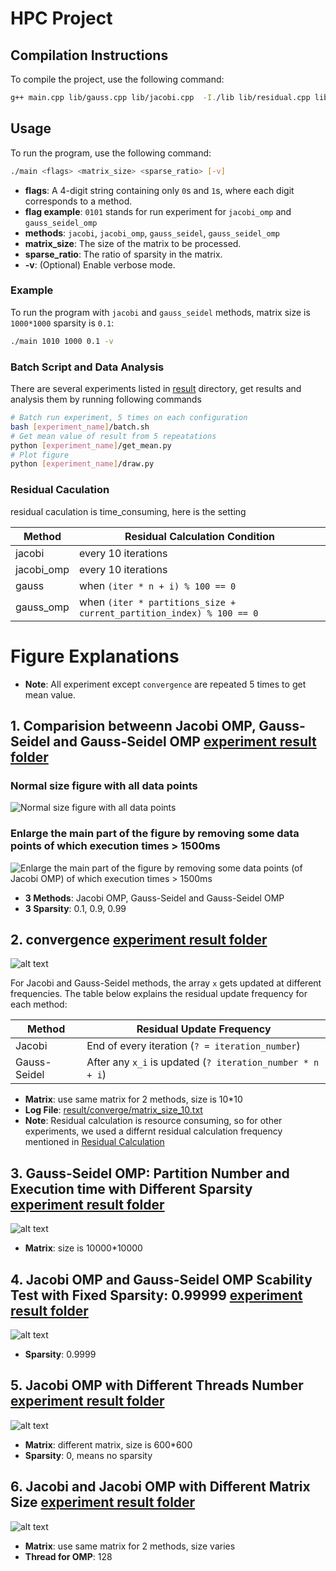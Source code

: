 # HPC Project

## Compilation Instructions

To compile the project, use the following command:

```sh
g++ main.cpp lib/gauss.cpp lib/jacobi.cpp  -I./lib lib/residual.cpp lib/gen_random.cpp lib/coloring.cpp lib/print_time.cpp -o main.out -fopenmp 
```

## Usage
To run the program, use the following command:

```sh
./main <flags> <matrix_size> <sparse_ratio> [-v]
```

- **flags**: A 4-digit string containing only `0`s and `1`s, where each digit corresponds to a method.
- **flag example**: `0101` stands for run experiment for `jacobi_omp` and `gauss_seidel_omp`
- **methods**: `jacobi`, `jacobi_omp`, `gauss_seidel`, `gauss_seidel_omp`
- **matrix_size**: The size of the matrix to be processed.
- **sparse_ratio**: The ratio of sparsity in the matrix.
- **-v**: (Optional) Enable verbose mode.

### Example

To run the program with `jacobi` and `gauss_seidel` methods, matrix size is `1000*1000` sparsity is `0.1`:

```sh
./main 1010 1000 0.1 -v
```

### Batch Script and Data Analysis

There are several experiments listed in [result](result) directory, get results and analysis them by running following commands


```sh
# Batch run experiment, 5 times on each configuration
bash [experiment_name]/batch.sh 
# Get mean value of result from 5 repeatations
python [experiment_name]/get_mean.py
# Plot figure
python [experiment_name]/draw.py 
```


### Residual Caculation
residual caculation is time_consuming, here is the setting 

| Method      | Residual Calculation Condition                                   |
|-------------|------------------------------------------------------------------|
| jacobi      | every 10 iterations                           |
| jacobi_omp  | every 10 iterations                           |
| gauss       | when `(iter * n + i) % 100 == 0`                |
| gauss_omp   | when `(iter * partitions_size + current_partition_index) % 100 == 0` |

# Figure Explanations

- **Note**: All experiment except `convergence` are repeated 5 times to get mean value.
## 1. Comparision betweenn Jacobi OMP, Gauss-Seidel and Gauss-Seidel OMP [experiment result folder](result/compare_jacobiomp_gauss_gaussomp)
### Normal size figure with all data points   
![Normal size figure with all data points](result/compare_jacobiomp_gauss_gaussomp/result.png)

### Enlarge the main part of the figure by removing some data points of which execution times > 1500ms   
![Enlarge the main part of the figure by removing some data points (of Jacobi OMP) of which execution times > 1500ms](result/compare_jacobiomp_gauss_gaussomp/result_enlarge.png)
- **3 Methods**: Jacobi OMP, Gauss-Seidel and Gauss-Seidel OMP
- **3 Sparsity**: 0.1, 0.9, 0.99

## 2. convergence [experiment result folder](result/converge)
![alt text](result/converge/result.png)

For Jacobi and Gauss-Seidel methods, the array `x` gets updated at different frequencies. The table below explains the residual update frequency for each method:

| Method        | Residual Update Frequency                              |
|---------------|-----------------------------------------------|
| Jacobi        | End of every iteration (`? = iteration_number`)          |
| Gauss-Seidel  | After any `x_i` is updated (`? iteration_number * n + i`) |

- **Matrix**: use same matrix for 2 methods, size is 10*10 
- **Log File**: [result/converge/matrix_size_10.txt](result/converge/matrix_size_10.txt)
- **Note**: Residual calculation is resource consuming, so for other experiments, we used a differnt residual calculation frequency mentioned in [Residual Calculation](#Residual-Caculation)


## 3. Gauss-Seidel OMP: Partition Number and Execution time with Different Sparsity [experiment result folder](result/gaussomp_partition_numbers_sparsity)  
![alt text](result/gaussomp_partition_numbers_sparsity/result.png)

- **Matrix**: size is 10000*10000



## 4. Jacobi OMP and Gauss-Seidel OMP Scability Test with Fixed Sparsity: 0.99999 [experiment result folder](result/jacobi_omp_and_gauss_omp_scability_test_on_very_sparse_matrix)
![alt text](result/jacobi_omp_and_gauss_omp_scability_test_on_very_sparse_matrix/result.png)

- **Sparsity**: 0.9999

## 5. Jacobi OMP with Different Threads Number [experiment result folder](result/jacobi_omp_different_threads)
![alt text](result/jacobi_omp_different_threads/result.png)

- **Matrix**: different matrix, size is 600*600
- **Sparsity**: 0, means no sparsity


## 6. Jacobi and Jacobi OMP with Different Matrix Size [experiment result folder](result/jacobi_vs_jacobi_omp_different_size_of_matrix)
![alt text](result/jacobi_vs_jacobi_omp_different_size_of_matrix/result.png)
- **Matrix**: use same matrix for 2 methods, size varies
- **Thread for OMP**: 128
